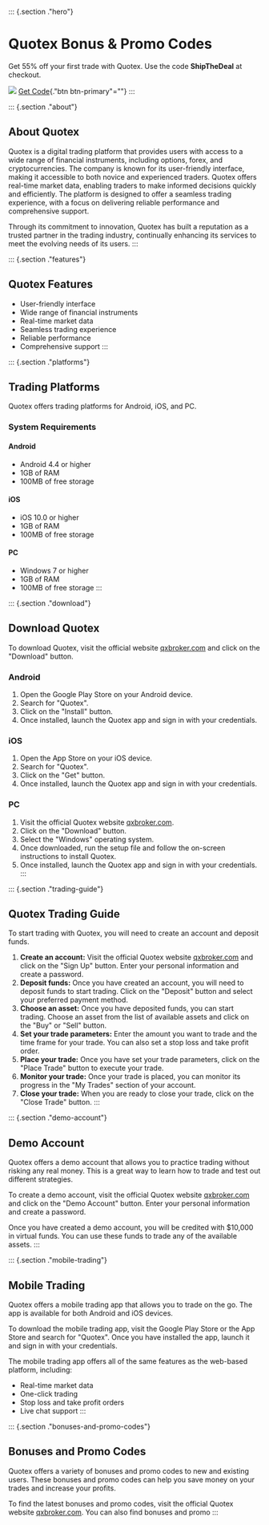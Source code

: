 ::: {.section ."hero"}
# Quotex Bonus & Promo Codes

Get 55% off your first trade with Quotex. Use the code **ShipTheDeal**
at checkout.

[![](https://static.quotex.io/files/4_en/300_250.jpg)](https://traff.sbs/brokerqxlid)
[Get Code](\%22https://traff.sbs/brokerqxsignup\%22){."btn
btn-primary"=""}
:::

::: {.section ."about"}
## About Quotex

Quotex is a digital trading platform that provides users with access to
a wide range of financial instruments, including options, forex, and
cryptocurrencies. The company is known for its user-friendly interface,
making it accessible to both novice and experienced traders. Quotex
offers real-time market data, enabling traders to make informed
decisions quickly and efficiently. The platform is designed to offer a
seamless trading experience, with a focus on delivering reliable
performance and comprehensive support.

Through its commitment to innovation, Quotex has built a reputation as a
trusted partner in the trading industry, continually enhancing its
services to meet the evolving needs of its users.
:::

::: {.section ."features"}
## Quotex Features

-   User-friendly interface
-   Wide range of financial instruments
-   Real-time market data
-   Seamless trading experience
-   Reliable performance
-   Comprehensive support
:::

::: {.section ."platforms"}
## Trading Platforms

Quotex offers trading platforms for Android, iOS, and PC.

### System Requirements

#### Android

-   Android 4.4 or higher
-   1GB of RAM
-   100MB of free storage

#### iOS

-   iOS 10.0 or higher
-   1GB of RAM
-   100MB of free storage

#### PC

-   Windows 7 or higher
-   1GB of RAM
-   100MB of free storage
:::

::: {.section ."download"}
## Download Quotex

To download Quotex, visit the official website
[qxbroker.com](\%22https://qxbroker.com/\%22) and click on the
"Download" button.

### Android

1.  Open the Google Play Store on your Android device.
2.  Search for "Quotex".
3.  Click on the "Install" button.
4.  Once installed, launch the Quotex app and sign in with your
    credentials.

### iOS

1.  Open the App Store on your iOS device.
2.  Search for "Quotex".
3.  Click on the "Get" button.
4.  Once installed, launch the Quotex app and sign in with your
    credentials.

### PC

1.  Visit the official Quotex website
    [qxbroker.com](\%22https://qxbroker.com/\%22).
2.  Click on the "Download" button.
3.  Select the "Windows" operating system.
4.  Once downloaded, run the setup file and follow the on-screen
    instructions to install Quotex.
5.  Once installed, launch the Quotex app and sign in with your
    credentials.
:::

::: {.section ."trading-guide"}
## Quotex Trading Guide

To start trading with Quotex, you will need to create an account and
deposit funds.

1.  **Create an account:** Visit the official Quotex website
    [qxbroker.com](\%22https://qxbroker.com/\%22) and click on the
    "Sign Up" button. Enter your personal information and create a
    password.
2.  **Deposit funds:** Once you have created an account, you will need
    to deposit funds to start trading. Click on the "Deposit"
    button and select your preferred payment method.
3.  **Choose an asset:** Once you have deposited funds, you can start
    trading. Choose an asset from the list of available assets and click
    on the "Buy" or "Sell" button.
4.  **Set your trade parameters:** Enter the amount you want to trade
    and the time frame for your trade. You can also set a stop loss and
    take profit order.
5.  **Place your trade:** Once you have set your trade parameters, click
    on the "Place Trade" button to execute your trade.
6.  **Monitor your trade:** Once your trade is placed, you can monitor
    its progress in the "My Trades" section of your account.
7.  **Close your trade:** When you are ready to close your trade, click
    on the "Close Trade" button.
:::

::: {.section ."demo-account"}
## Demo Account

Quotex offers a demo account that allows you to practice trading without
risking any real money. This is a great way to learn how to trade and
test out different strategies.

To create a demo account, visit the official Quotex website
[qxbroker.com](\%22https://qxbroker.com/\%22) and click on the "Demo
Account" button. Enter your personal information and create a
password.

Once you have created a demo account, you will be credited with \$10,000
in virtual funds. You can use these funds to trade any of the available
assets.
:::

::: {.section ."mobile-trading"}
## Mobile Trading

Quotex offers a mobile trading app that allows you to trade on the go.
The app is available for both Android and iOS devices.

To download the mobile trading app, visit the Google Play Store or the
App Store and search for "Quotex". Once you have installed the
app, launch it and sign in with your credentials.

The mobile trading app offers all of the same features as the web-based
platform, including:

-   Real-time market data
-   One-click trading
-   Stop loss and take profit orders
-   Live chat support
:::

::: {.section ."bonuses-and-promo-codes"}
## Bonuses and Promo Codes

Quotex offers a variety of bonuses and promo codes to new and existing
users. These bonuses and promo codes can help you save money on your
trades and increase your profits.

To find the latest bonuses and promo codes, visit the official Quotex
website [qxbroker.com](\%22https://qxbroker.com/\%22). You can also find
bonuses and promo
:::

